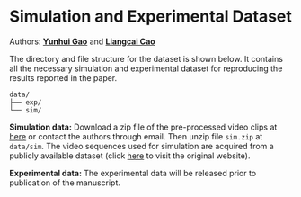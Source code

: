 
# Simulation and Experimental Dataset

Authors: **[Yunhui Gao](https://github.com/Yunhui-Gao)** and **[Liangcai Cao](https://scholar.google.com/citations?user=FYYb_-wAAAAJ&hl=en)**


The directory and file structure for the dataset is shown below. It contains all the necessary simulation and experimental dataset for reproducing the results reported in the paper.
```
data/
├── exp/
└── sim/
```

**Simulation data:** Download a zip file of the pre-processed video clips at [here](https://cloud.tsinghua.edu.cn/f/8a453ad810f54218937a/?dl=1) or contact the authors through email. Then unzip file `sim.zip` at `data/sim`. The video sequences used for simulation are acquired from a publicly available dataset (click [here](https://media.xiph.org/video/derf/) to visit the original website). 


**Experimental data:** The experimental data will be released prior to publication of the manuscript.